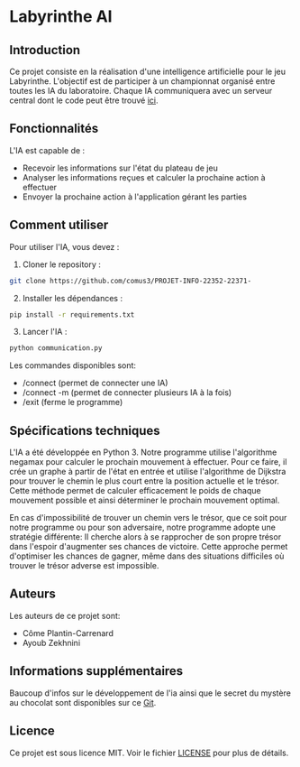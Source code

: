 # Labyrinthe AI

## Introduction

Ce projet consiste en la réalisation d'une intelligence artificielle pour le jeu Labyrinthe. L'objectif est de participer à un championnat organisé entre toutes les IA du laboratoire.
Chaque IA communiquera avec un serveur central dont le code peut être trouvé [ici](https://github.com/qlurkin/PI2CChampionshipRunner).

## Fonctionnalités

L'IA est capable de :

- Recevoir les informations sur l'état du plateau de jeu
- Analyser les informations reçues et calculer la prochaine action à effectuer
- Envoyer la prochaine action à l'application gérant les parties

## Comment utiliser

Pour utiliser l'IA, vous devez :

1. Cloner le repository :
```bash
git clone https://github.com/comus3/PROJET-INFO-22352-22371-
```
2. Installer les dépendances :
```bash
pip install -r requirements.txt
```
3. Lancer l'IA :
```bash
python communication.py
```
Les commandes disponibles sont:

- /connect (permet de connecter une IA)
- /connect -m (permet de connecter plusieurs IA à la fois)
- /exit (ferme le programme)

## Spécifications techniques

L'IA a été développée en Python 3.
Notre programme utilise l'algorithme negamax pour calculer le prochain mouvement à effectuer. Pour ce faire, il crée un graphe à partir de l'état en entrée et utilise l'algorithme de Dijkstra pour trouver le chemin le plus court entre la position actuelle et le trésor. Cette méthode permet de calculer efficacement le poids de chaque mouvement possible et ainsi déterminer le prochain mouvement optimal.

En cas d'impossibilité de trouver un chemin vers le trésor, que ce soit pour notre programme ou pour son adversaire, notre programme adopte une stratégie différente: Il cherche alors à se rapprocher de son propre trésor dans l'espoir d'augmenter ses chances de victoire. Cette approche permet d'optimiser les chances de gagner, même dans des situations difficiles où trouver le trésor adverse est impossible.


## Auteurs
Les auteurs de ce projet sont:

 - Côme Plantin-Carrenard
 - Ayoub Zekhnini

## Informations supplémentaires

Baucoup d'infos sur le développement de l'ia ainsi que le secret du mystère au chocolat sont disponibles sur ce [Git](https://www.youtube.com/watch?v=dQw4w9WgXcQ&ab_channel=RickAstley).

## Licence

Ce projet est sous licence MIT. Voir le fichier [LICENSE](https://github.com/comus3/PROJET-INFO-22352-22371-/blob/main/LICENCE) pour plus de détails.




